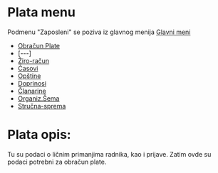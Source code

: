 # Plata menu

Podmenu "Zaposleni" se poziva iz glavnog menija [Glavni meni](../../index_sr.md)

- [Obračun Plate](ob602_sr/ob602_sr.md) 
- [---]
- [Žiro-račun](ob001_sr/ob001_sr.md)
- [Časovi](ob002_sr/ob002_sr.md)
- [Opštine](ob003_sr/ob003_sr.md)
- [Doprinosi](ob005_sr/ob005_sr.md)
- [Članarine](ob004_sr/ob004_sr.md)
- [Organiz.Šema](ob101_sr/ob101_sr.md)
- [Stručna-sprema](ob107_sr/ob107_sr.md)

# Plata opis:

Tu su podaci o ličnim primanjima radnika, kao i prijave.
Zatim ovde su podaci potrebni za obračun plate.
